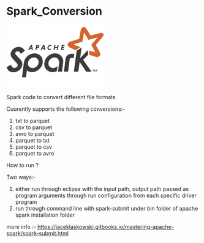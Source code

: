 # Spark_Conversion

![alt text](https://github.com/Hitman007IN/Spark_Conversion/blob/master/spark_logo.png)

Spark code to convert different file formats

Cuurently supports the following conversions:-

1. txt to parquet
2. csv to parquet
3. avro to parquet
4. parquet to txt
5. parquet to csv
6. parquet to avro

How to run ?

Two ways:-

1. either run through eclipse with the input path, output path passed as program arguments through run configuration from each specific driver program
2. run through command line with spark-submit under bin folder of apache spark installation folder

more info :- https://jaceklaskowski.gitbooks.io/mastering-apache-spark/spark-submit.html
